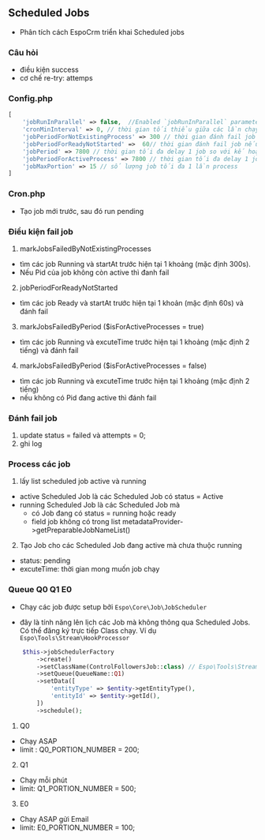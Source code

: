 ## Scheduled Jobs
- Phân tích cách EspoCrm triển khai Scheduled jobs

### Câu hỏi
- điều kiện success
- cơ chế re-try: attemps

### Config.php
```php
[
    'jobRunInParallel' => false,  //Enabled `jobRunInParallel` parameter requires pcntl and posix extensions.
    'cronMinInterval' => 0, // thời gian tối thiểu giữa các lần chạy cron.php
    'jobPeriodForNotExistingProcess' => 300 // thời gian đánh fail job nếu ko có process chạy
    'jobPeriodForReadyNotStarted' =>  60// thời gian đánh fail job nếu ready mà không khởi động được
    'jobPeriod' => 7800 // thời gian tối đa delay 1 job so với kế hoạch
    'jobPeriodForActiveProcess' => 7800 // thời gian tối đa delay 1 job so với kế hoạch active
    'jobMaxPortion' => 15 // số lượng job tối đa 1 lần process
]

```

### Cron.php
- Tạo job mới trước, sau đó run pending

### Điều kiện fail job
1. markJobsFailedByNotExistingProcesses
- tìm các job Running và startAt trước hiện tại 1 khoảng (mặc định 300s).
- Nếu Pid của job không còn active thì đanh fail

2. jobPeriodForReadyNotStarted
- tìm các job Ready và startAt trước hiện tại 1 khoản (mặc định 60s) và đánh fail

3. markJobsFailedByPeriod ($isForActiveProcesses = true)
- tìm các job Running và excuteTime trước hiện tại 1 khoảng (mặc định 2 tiếng) và đánh fail

4. markJobsFailedByPeriod ($isForActiveProcesses = false)
- tìm các job Running và excuteTime trước hiện tại 1 khoảng (mặc định 2 tiếng)
- nếu không có Pid đang active thì đánh fail

### Đánh fail job
1. update status = failed và attempts = 0;
2. ghi log

### Process các job
1. lấy list scheduled job active và running
- active Scheduled Job là các Scheduled Job có status = Active
- running Scheduled Job là các Scheduled Job mà 
    - có Job đang có status = running hoặc ready
    - field job không có trong list metadataProvider->getPreparableJobNameList()
2. Tạo Job cho các Scheduled Job đang active mà chưa thuộc running
- status: pending
- excuteTime: thời gian mong muốn job chạy 

###  Queue Q0 Q1 E0
- Chạy các job được setup bởi ` Espo\Core\Job\JobScheduler `

- đây là tính năng lên lịch các Job mà không thông qua Scheduled Jobs. Có thể đăng ký trực tiếp Class chạy.
Ví dụ ` Espo\Tools\Stream\HookProcessor `
```php
    $this->jobSchedulerFactory
        ->create()
        ->setClassName(ControlFollowersJob::class) // Espo\Tools\Stream\Jobs\ControlFollowersJob
        ->setQueue(QueueName::Q1)
        ->setData([
            'entityType' => $entity->getEntityType(),
            'entityId' => $entity->getId(),
        ])
        ->schedule();
```

1. Q0
- Chạy ASAP
- limit : Q0_PORTION_NUMBER = 200;

2. Q1
- Chạy mỗi phút
- limit:  Q1_PORTION_NUMBER = 500;

3. E0
- Chạy ASAP gửi Email
- limit:  E0_PORTION_NUMBER = 100;